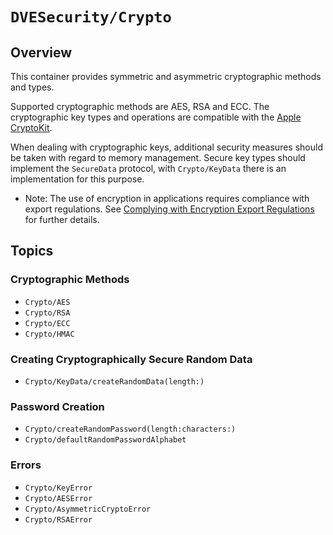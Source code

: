 # ``DVESecurity/Crypto``

## Overview

This container provides symmetric and asymmetric cryptographic methods and types.

Supported cryptographic methods are AES, RSA and ECC.
The cryptographic key types and operations are compatible with the [Apple CryptoKit](https://developer.apple.com/documentation/cryptokit).

When dealing with cryptographic keys, additional security measures should be taken with regard to memory management.
Secure key types should implement the ``SecureData`` protocol, with ``Crypto/KeyData`` there is an implementation for this purpose.

- Note: The use of encryption in applications requires compliance with export regulations. See [Complying with Encryption Export Regulations](https://developer.apple.com/documentation/security/complying_with_encryption_export_regulations) for further details.

## Topics

### Cryptographic Methods
- ``Crypto/AES``
- ``Crypto/RSA``
- ``Crypto/ECC``
- ``Crypto/HMAC``

### Creating Cryptographically Secure Random Data
- ``Crypto/KeyData/createRandomData(length:)``

### Password Creation
- ``Crypto/createRandomPassword(length:characters:)``
- ``Crypto/defaultRandomPasswordAlphabet``

### Errors
- ``Crypto/KeyError``
- ``Crypto/AESError``
- ``Crypto/AsymmetricCryptoError``
- ``Crypto/RSAError``
